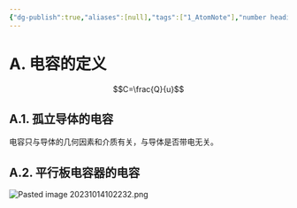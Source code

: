 ```yaml
---
{"dg-publish":true,"aliases":[null],"tags":["1_AtomNote"],"number headings":"auto, first-level 1, max 6, A.1.","Created-Date":"2023-10-14 10:17:27","Modified-Date":"2024-04-18 11:53:27","permalink":"/A01_Lessons/Aa05_大学物理/电容/","dgPassFrontmatter":true}
---
```




# A. 电容的定义

$$C=\frac{Q}{u}$$


## A.1. 孤立导体的电容

电容只与导体的几何因素和介质有关，与导体是否带电无关。



## A.2. 平行板电容器的电容


![Pasted image 20231014102232.png](/img/user/Z02_ObFiles/Attachments/Pasted%20image%2020231014102232.png)




